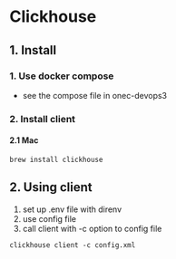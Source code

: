 # Clickhouse

## 1. Install

### 1. Use docker compose

- see the compose file in onec-devops3

### 2. Install client

#### 2.1 Mac

```
brew install clickhouse
```

## 2. Using client

1. set up .env file with direnv
2. use config file
3. call client with -c option to config file

```
clickhouse client -c config.xml
```

##
